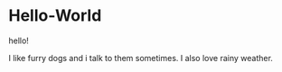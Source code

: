 # Hello-World 

hello!

I like furry dogs and i talk to them sometimes. 
I also love rainy weather. 
